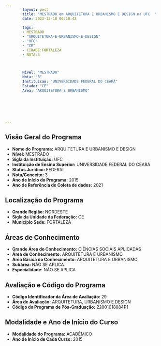 ```yaml
---
        layout: post
        title: "MESTRADO em ARQUITETURA E URBANISMO E DESIGN na UFC  "
        date: 2023-12-18 00:10:42
     
        tags:
        - MESTRADO
        - "ARQUITETURA-E-URBANISMO-E-DESIGN"
        - "UFC"
        - "CE"
        - CIDADE:FORTALEZA
        - NOTA:3
        
       

        Nivel: "MESTRADO"
        Nota: "3"
        Instituicao: "UNIVERSIDADE FEDERAL DO CEARÁ"
        Estado: "CE"
        Area: "ARQUITETURA E URBANISMO"
        
        
        
        
        
        
---
```

## Visão Geral do Programa
- **Nome do Programa:** ARQUITETURA E URBANISMO E DESIGN
- **Nível:** MESTRADO
- **Sigla da Instituição:** UFC
- **Instituição de Ensino Superior:** UNIVERSIDADE FEDERAL DO CEARÁ
- **Status Jurídico:** FEDERAL
- **Nota/Conceito:** 3
- **Ano de Início do Programa:** 2015
- **Ano de Referência do Coleta de dados:** 2021

## Localização do Programa
- **Grande Região:** NORDESTE
- **Sigla da Unidade da Federação:** CE
- **Município Sede:** FORTALEZA

## Áreas de Conhecimento
- **Grande Área do Conhecimento:** CIÊNCIAS SOCIAIS APLICADAS
- **Área de Conhecimento:** ARQUITETURA E URBANISMO
- **Área Básica do Conhecimento:** ARQUITETURA E URBANISMO
- **Subárea:** NÃO SE APLICA
- **Especialidade:** NÃO SE APLICA

## Avaliação e Código do Programa
- **Código Identificador da Área de Avaliação:** 29
- **Área de Avaliação:** ARQUITETURA, URBANISMO E DESIGN
- **Código do Programa de Pós-Graduação:** 22001018084P1


## Modalidade e Ano de Início do Curso
- **Modalidade do Programa:** ACADÊMICO
- **Ano de Início de Cada Curso:** 2015
